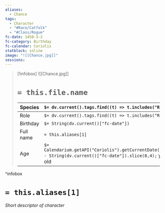 ```yaml
---
aliases:
  - Chance
tags:
  - Character
  - "#Race/Catfolk"
  - "#Class/Rogue"
fc-date: 1458-3-2
fc-category: Birthday
fc-calendar: Coriolis
statblock: inline
image: "![[Chance.jpg]]"
sessions:
---
```

> [!infobox]
> ![[Chance.jpg]]
> # `= this.file.name`
> | Species | `$= dv.current().tags.find((t) => t.includes("Race"))` |
> | ---- | ---- |
> | Role | `$= dv.current().tags.find((t) => t.includes("Role"))` |
> | Birthday | `$= String(dv.current()["fc-date"])` |
> | Full name | `= this.aliases[1]`|
> | Age | `$= Calendarium.getAPI("Coriolis").getCurrentDate().year - String(dv.current()["fc-date"]).slice(0,4);` years old|
^infobox
# `= this.aliases[1]`
*Short descriptor of character*
